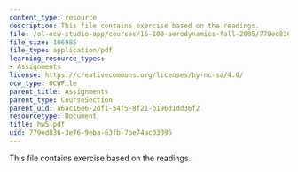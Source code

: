```yaml
---
content_type: resource
description: This file contains exercise based on the readings.
file: /ol-ocw-studio-app/courses/16-100-aerodynamics-fall-2005/779ed8363e769eba63fb7be74ac03096_hw5.pdf
file_size: 106985
file_type: application/pdf
learning_resource_types:
- Assignments
license: https://creativecommons.org/licenses/by-nc-sa/4.0/
ocw_type: OCWFile
parent_title: Assignments
parent_type: CourseSection
parent_uid: a6ac16e6-2df1-54f5-8f21-b196d1dd36f2
resourcetype: Document
title: hw5.pdf
uid: 779ed836-3e76-9eba-63fb-7be74ac03096
---
```

This file contains exercise based on the readings.